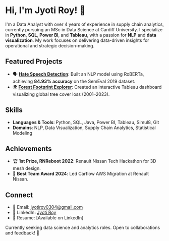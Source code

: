 # Hi, I'm Jyoti Roy! 👋

I'm a Data Analyst with over 4 years of experience in supply chain analytics, currently pursuing an MSc in Data Science at Cardiff University. I specialize in **Python**, **SQL**, **Power BI**, and **Tableau**, with a passion for **NLP** and **data visualization**. My work focuses on delivering data-driven insights for operational and strategic decision-making.

## Featured Projects
- 🗣️ **[Hate Speech Detection](https://github.com/yourusername/hate-speech-detection)**: Built an NLP model using RoBERTa, achieving **84.93% accuracy** on the SemEval 2019 dataset.
- 🌍 **[Forest Footprint Explorer](https://github.com/yourusername/global-forest-viz)**: Created an interactive Tableau dashboard visualizing global tree cover loss (2001–2023).

## Skills
- **Languages & Tools**: Python, SQL, Java, Power BI, Tableau, Simul8, Git
- **Domains**: NLP, Data Visualization, Supply Chain Analytics, Statistical Modeling

## Achievements
- 🏆 **1st Prize, RNReboot 2022**: Renault Nissan Tech Hackathon for 3D mesh design.
- 🌟 **Best Team Award 2024**: Led Carflow AWS Migration at Renault Nissan.

## Connect
- 📩 Email: [jyotirov0304@gmail.com](mailto:jyotirov0304@gmail.com)
- 🔗 LinkedIn: [Jyoti Roy](https://www.linkedin.com/in/jyoti-roy-datascience/)
- 📄 Resume: [Available on LinkedIn]

Currently seeking data science and analytics roles. Open to collaborations and feedback! 🚀

